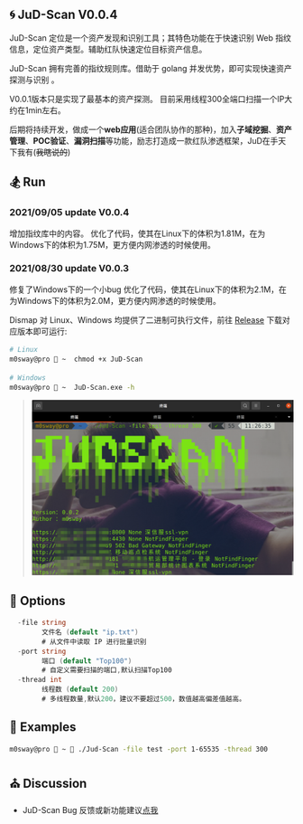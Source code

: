 ## 🌀 JuD-Scan  V0.0.4

JuD-Scan 定位是一个资产发现和识别工具；其特色功能在于快速识别 Web 指纹信息，定位资产类型。辅助红队快速定位目标资产信息。

JuD-Scan 拥有完善的指纹规则库。借助于 golang 并发优势，即可实现快速资产探测与识别 。

V0.0.1版本只是实现了最基本的资产探测。
目前采用线程300全端口扫描一个IP大约在1min左右。

后期将持续开发，做成一个**web应用**(适合团队协作的那种)，加入**子域挖掘**、**资产管理**、**POC验证**、**漏洞扫描**等功能，励志打造成一款红队渗透框架，JuD在手天下我有(~~我瞎说的~~)

## 🏂 Run

### 2021/09/05 update V0.0.4
增加指纹库中的内容。
优化了代码，使其在Linux下的体积为1.81M，在为Windows下的体积为1.75M，更方便内网渗透的时候使用。

### 2021/08/30 update V0.0.3
修复了Windows下的一个小bug
优化了代码，使其在Linux下的体积为2.1M，在为Windows下的体积为2.0M，更方便内网渗透的时候使用。

Dismap 对 Linux、Windows 均提供了二进制可执行文件，前往 [Release](https://github.com/m0sway/JuD-Scan/releases) 下载对应版本即可运行:
```Bash
# Linux
m0sway@pro  ~  chmod +x JuD-Scan

# Windows
m0sway@pro  ~  JuD-Scan.exe -h
```
>  ![image-20210827101531777](1.jpg)



## 🎡 Options
```go
  -file string
    	文件名 (default "ip.txt")
    	# 从文件中读取 IP 进行批量识别
  -port string
    	端口 (default "Top100")
    	# 自定义需要扫描的端口,默认扫描Top100
  -thread int
    	线程数 (default 200)
   		# 多线程数量,默认200，建议不要超过500，数值越高偏差值越高。
```

## 🎨 Examples
```Bash
m0sway@pro  ~  ./Jud-Scan -file test -port 1-65535 -thread 300
```

## ⛪ Discussion
* JuD-Scan Bug 反馈或新功能建议[点我](https://github.com/m0sway/JuD-Scan/issues) 

